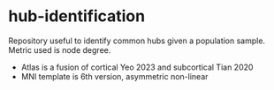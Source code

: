 # hub-identification
Repository useful to identify common hubs given a population sample. Metric used is node degree. 

- Atlas is a fusion of cortical Yeo 2023 and subcortical Tian 2020
- MNI template is 6th version, asymmetric non-linear
